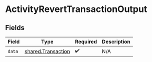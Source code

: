 # ActivityRevertTransactionOutput


## Fields

| Field                                                           | Type                                                            | Required                                                        | Description                                                     |
| --------------------------------------------------------------- | --------------------------------------------------------------- | --------------------------------------------------------------- | --------------------------------------------------------------- |
| `data`                                                          | [shared.Transaction](../../../sdk/models/shared/transaction.md) | :heavy_check_mark:                                              | N/A                                                             |